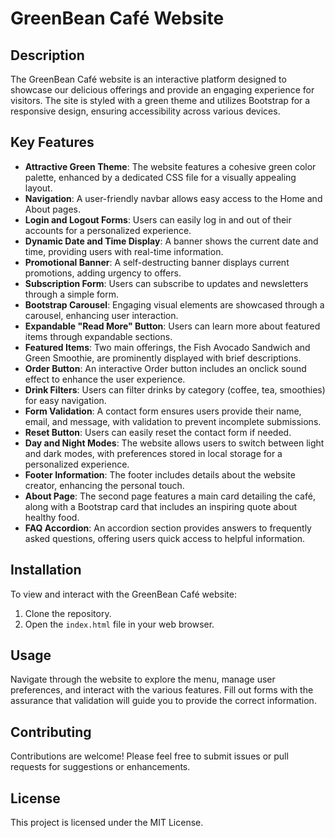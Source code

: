 # GreenBean Café Website

## Description
The GreenBean Café website is an interactive platform designed to showcase our delicious offerings and provide an engaging experience for visitors. The site is styled with a green theme and utilizes Bootstrap for a responsive design, ensuring accessibility across various devices.

## Key Features
- **Attractive Green Theme**: The website features a cohesive green color palette, enhanced by a dedicated CSS file for a visually appealing layout.
- **Navigation**: A user-friendly navbar allows easy access to the Home and About pages.
- **Login and Logout Forms**: Users can easily log in and out of their accounts for a personalized experience.
- **Dynamic Date and Time Display**: A banner shows the current date and time, providing users with real-time information.
- **Promotional Banner**: A self-destructing banner displays current promotions, adding urgency to offers.
- **Subscription Form**: Users can subscribe to updates and newsletters through a simple form.
- **Bootstrap Carousel**: Engaging visual elements are showcased through a carousel, enhancing user interaction.
- **Expandable "Read More" Button**: Users can learn more about featured items through expandable sections.
- **Featured Items**: Two main offerings, the Fish Avocado Sandwich and Green Smoothie, are prominently displayed with brief descriptions.
- **Order Button**: An interactive Order button includes an onclick sound effect to enhance the user experience.
- **Drink Filters**: Users can filter drinks by category (coffee, tea, smoothies) for easy navigation.
- **Form Validation**: A contact form ensures users provide their name, email, and message, with validation to prevent incomplete submissions.
- **Reset Button**: Users can easily reset the contact form if needed.
- **Day and Night Modes**: The website allows users to switch between light and dark modes, with preferences stored in local storage for a personalized experience.
- **Footer Information**: The footer includes details about the website creator, enhancing the personal touch.
- **About Page**: The second page features a main card detailing the café, along with a Bootstrap card that includes an inspiring quote about healthy food.
- **FAQ Accordion**: An accordion section provides answers to frequently asked questions, offering users quick access to helpful information.

## Installation
To view and interact with the GreenBean Café website:
1. Clone the repository.
2. Open the `index.html` file in your web browser.

## Usage
Navigate through the website to explore the menu, manage user preferences, and interact with the various features. Fill out forms with the assurance that validation will guide you to provide the correct information.

## Contributing
Contributions are welcome! Please feel free to submit issues or pull requests for suggestions or enhancements.

## License
This project is licensed under the MIT License.
